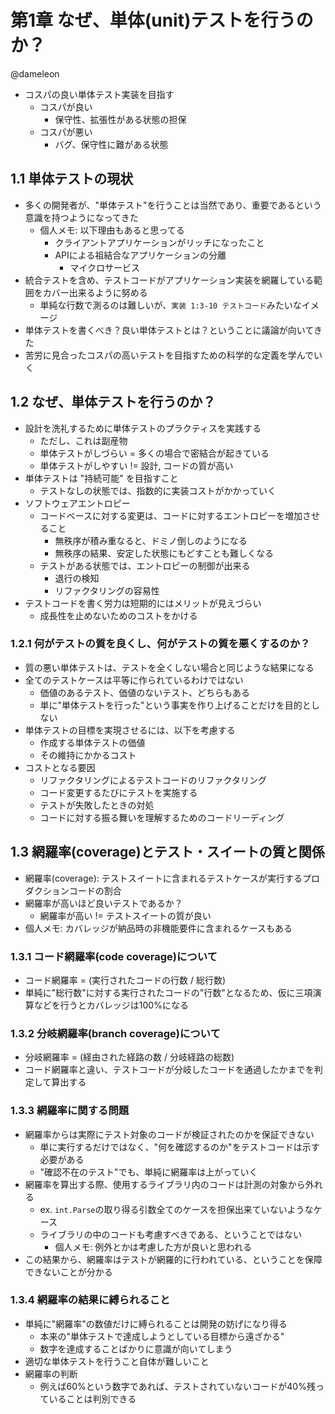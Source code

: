 # 第1章 なぜ、単体(unit)テストを行うのか？

@dameleon

- コスパの良い単体テスト実装を目指す
  - コスパが良い
    - 保守性、拡張性がある状態の担保
  - コスパが悪い
    - バグ、保守性に難がある状態

## 1.1 単体テストの現状

- 多くの開発者が、"単体テスト"を行うことは当然であり、重要であるという意識を持つようになってきた
  - 個人メモ: 以下理由もあると思ってる
    - クライアントアプリケーションがリッチになったこと
    - APIによる祖結合なアプリケーションの分離
      - マイクロサービス
- 統合テストを含め、テストコードがアプリケーション実装を網羅している範囲をカバー出来るように努める
  - 単純な行数で測るのは難しいが、`実装 1:3-10 テストコード`みたいなイメージ
- 単体テストを書くべき？良い単体テストとは？ということに議論が向いてきた
- 苦労に見合ったコスパの高いテストを目指すための科学的な定義を学んでいく

## 1.2 なぜ、単体テストを行うのか？

- 設計を洗礼するために単体テストのプラクティスを実践する
  - ただし、これは副産物
  - 単体テストがしづらい = 多くの場合で密結合が起きている
  - 単体テストがしやすい != 設計, コードの質が高い
- 単体テストは "持続可能" を目指すこと
  - テストなしの状態では、指数的に実装コストがかかっていく
- ソフトウェアエントロピー
  - コードベースに対する変更は、コードに対するエントロピーを増加させること
    - 無秩序が積み重なると、ドミノ倒しのようになる
    - 無秩序の結果、安定した状態にもどすことも難しくなる
  - テストがある状態では、エントロピーの制御が出来る
    - 退行の検知
    - リファクタリングの容易性
- テストコードを書く労力は短期的にはメリットが見えづらい
  - 成長性を止めないためのコストをかける

### 1.2.1 何がテストの質を良くし、何がテストの質を悪くするのか？

- 質の悪い単体テストは、テストを全くしない場合と同じような結果になる
- 全てのテストケースは平等に作られているわけではない
  - 価値のあるテスト、価値のないテスト、どちらもある
  - 単に"単体テストを行った"という事実を作り上げることだけを目的としない
- 単体テストの目標を実現させるには、以下を考慮する
  - 作成する単体テストの価値
  - その維持にかかるコスト
- コストとなる要因
  - リファクタリングによるテストコードのリファクタリング
  - コード変更するたびにテストを実施する
  - テストが失敗したときの対処
  - コードに対する振る舞いを理解するためのコードリーディング

## 1.3 網羅率(coverage)とテスト・スイートの質と関係

- 網羅率(coverage): テストスイートに含まれるテストケースが実行するプロダクションコードの割合
- 網羅率が高いほど良いテストであるか？
  - 網羅率が高い != テストスイートの質が良い
- 個人メモ: カバレッジが納品時の非機能要件に含まれるケースもある

### 1.3.1 コード網羅率(code coverage)について

- コード網羅率 = (実行されたコードの行数 / 総行数)
- 単純に"総行数"に対する実行されたコードの"行数"となるため、仮に三項演算などを行うとカバレッジは100%になる

### 1.3.2 分岐網羅率(branch coverage)について

- 分岐網羅率 = (経由された経路の数 / 分岐経路の総数)
- コード網羅率と違い、テストコードが分岐したコードを通過したかまでを判定して算出する

### 1.3.3 網羅率に関する問題

- 網羅率からは実際にテスト対象のコードが検証されたのかを保証できない
  - 単に実行するだけではなく、"何を確認するのか"をテストコードは示す必要がある
  - "確認不在のテスト"でも、単純に網羅率は上がっていく
- 網羅率を算出する際、使用するライブラリ内のコードは計測の対象から外れる
  - ex. `int.Parse`の取り得る引数全てのケースを担保出来ていないようなケース
  - ライブラリの中のコードも考慮すべきである、ということではない
    - 個人メモ: 例外とかは考慮した方が良いと思われる
- この結果から、網羅率はテストが網羅的に行われている、ということを保障できないことが分かる

### 1.3.4 網羅率の結果に縛られること

- 単純に"網羅率"の数値だけに縛られることは開発の妨げになり得る
  - 本来の"単体テストで達成しようとしている目標から遠ざかる"
  - 数字を達成することばかりに意識が向いてしまう
- 適切な単体テストを行うこと自体が難しいこと
- 網羅率の判断
  - 例えば60%という数字であれば、テストされていないコードが40%残っていることは判別できる

